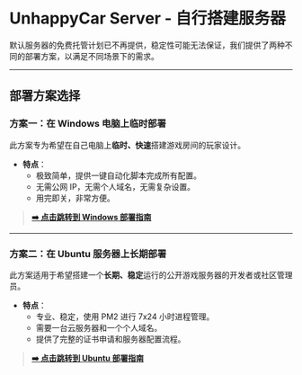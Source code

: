 # UnhappyCar Server - 自行搭建服务器

默认服务器的免费托管计划已不再提供，稳定性可能无法保证，我们提供了两种不同的部署方案，以满足不同场景下的需求。

---

## 部署方案选择

### 方案一：在 Windows 电脑上临时部署

此方案专为希望在自己电脑上**临时、快速**搭建游戏房间的玩家设计。

*   **特点**：
    *   极致简单，提供一键自动化脚本完成所有配置。
    *   无需公网 IP，无需个人域名，无需复杂设置。
    *   用完即关，非常方便。

> **[➡️ 点击跳转到 Windows 部署指南](./windows-deployment-guide.md)**

---

### 方案二：在 Ubuntu 服务器上长期部署

此方案适用于希望搭建一个**长期、稳定**运行的公开游戏服务器的开发者或社区管理员。

*   **特点**：
    *   专业、稳定，使用 PM2 进行 7x24 小时进程管理。
    *   需要一台云服务器和一个个人域名。
    *   提供了完整的证书申请和服务器配置流程。

> **[➡️ 点击跳转到 Ubuntu 部署指南](./Ubuntu-deployment-guide.md)**
